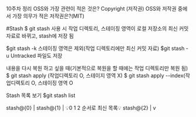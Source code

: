 10주차 정리
OSS와 가장 관련이 적은 것은? Copyright (저작권)
OSS와 저작권 중에서 가장 의무가 적은 저작권은?(MIT)

#Stash
$ git stash 사용 시
작업 디렉토리, 스테이징 영역이 로컬 저장소의 최신 커밋 자료로 바뀌고, stash에 저장 됨

$git stash -k 스테이징 영역은 제외(작업 디렉토리에만 최신 커밋 자료)
$git stash -u Untracked 파일도 저장

내용을 다시 복원 하고 싶을 때(기본적으로 복원을 할 때에는 작업 디렉토리만 복원 됨)
$ git stash apply (작업디렉토리 O, 스테이지 영역 X)
$ git stash apply --index(작업디렉토리 O, 스테이징 영역 O

Stash 목록 보기
$git stash list
              
stash@{0}  |
stash@{1}  |   💡0 1 2 순서로 최신 목록💡
stash@{2}  |
           v
